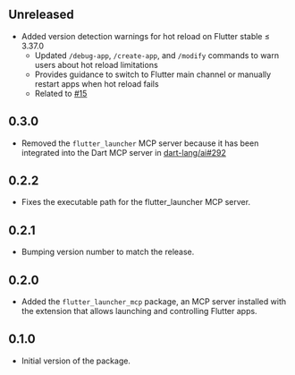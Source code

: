 ## Unreleased

- Added version detection warnings for hot reload on Flutter stable ≤ 3.37.0
  - Updated `/debug-app`, `/create-app`, and `/modify` commands to warn users about hot reload limitations
  - Provides guidance to switch to Flutter main channel or manually restart apps when hot reload fails
  - Related to [#15](https://github.com/gemini-cli-extensions/flutter/issues/15)

## 0.3.0

- Removed the `flutter_launcher` MCP server because it has been integrated into
  the Dart MCP server in [dart-lang/ai#292](https://github.com/dart-lang/ai/pull/292)

## 0.2.2

- Fixes the executable path for the flutter_launcher MCP server.

## 0.2.1

- Bumping version number to match the release.

## 0.2.0

- Added the `flutter_launcher_mcp` package, an MCP server installed with the
  extension that allows launching and controlling Flutter apps.

## 0.1.0

- Initial version of the package.
